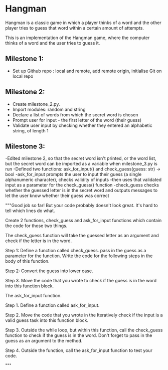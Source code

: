 # Hangman
Hangman is a classic game in which a player thinks of a word and the other player tries to guess that word within a certain amount of attempts.

This is an implementation of the Hangman game, where the computer thinks of a word and the user tries to guess it. 

## Milestone 1:
- Set up Github repo : local and remote, add remote origin, initialise Git on local repo

## Milestone 2:
- Create milestone_2.py.
- Import modules: random and string
- Declare a list of words from which the secret word is chosen
- Prompt user for input - the first letter of the word (their guess)
- Validate user input by checking whether they entered an alphabetic string, of length 1

## Milestone 3:
-Edited milestone 2, so that the secret word isn't printed, or the word list, but the secret word can be imported as a variable when milestone_3.py is run 
-Defined two functions: ask_for_input() and check_guess(guess: str) -> bool 
-ask_for_input prompts the user to input their guess (a single alphanumeric character), checks validity of inputs
-then uses that validated input as a parameter for the check_guess() function
-check_guess checks whether the guessed letter is in the secret word and outputs messages to let the user know whether their guess was correct


"""Good job so far! But your code probably doesn't look great. It's hard to tell which lines do what.

Create 2 functions, check_guess and ask_for_input functions which contain the code for those two things.

The check_guess function will take the guessed letter as an argument and check if the letter is in the word.

Step 1: Define a function called check_guess. pass in the guess as a parameter for the function. Write the code for the following steps in the body of this function.

Step 2: Convert the guess into lower case.

Step 3. Move the code that you wrote to check if the guess is in the word into this function block.

The ask_for_input function.

Step 1. Define a function called ask_for_input.

Step 2. Move the code that you wrote in the Iteratively check if the input is a valid guess task into this function block.

Step 3. Outside the while loop, but within this function, call the check_guess function to check if the guess is in the word. Don't forget to pass in the guess as an argument to the method.

Step 4. Outside the function, call the ask_for_input function to test your code.

"""



